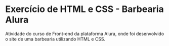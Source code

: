 # Exercício de HTML e CSS - Barbearia Alura

 Atividade do curso de Front-end da plataforma Alura, onde foi desenvolvido o site de uma barbearia utilizando HTML e CSS.
